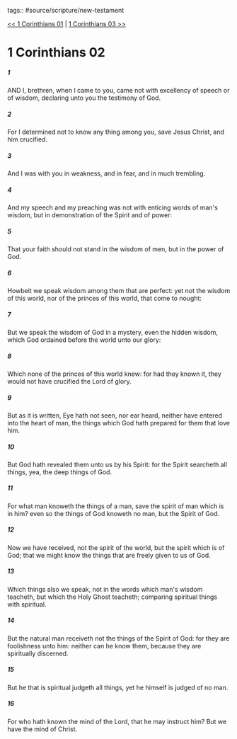 tags:: #source/scripture/new-testament

[<< 1 Corinthians 01](/new-testament/07_1_Corinthians/1_Corinthians_01.md) | [1 Corinthians 03 >>](/new-testament/07_1_Corinthians/1_Corinthians_03.md)

# 1 Corinthians 02

##### 1

AND I, brethren, when I came to you, came not with excellency of speech or of wisdom, declaring unto you the testimony of God.

##### 2

For I determined not to know any thing among you, save Jesus Christ, and him crucified.

##### 3

And I was with you in weakness, and in fear, and in much trembling.

##### 4

And my speech and my preaching was not with enticing words of man's wisdom, but in demonstration of the Spirit and of power:

##### 5

That your faith should not stand in the wisdom of men, but in the power of God.

##### 6

Howbeit we speak wisdom among them that are perfect: yet not the wisdom of this world, nor of the princes of this world, that come to nought:

##### 7

But we speak the wisdom of God in a mystery, even the hidden wisdom, which God ordained before the world unto our glory:

##### 8

Which none of the princes of this world knew: for had they known it, they would not have crucified the Lord of glory.

##### 9

But as it is written, Eye hath not seen, nor ear heard, neither have entered into the heart of man, the things which God hath prepared for them that love him.

##### 10

But God hath revealed them unto us by his Spirit: for the Spirit searcheth all things, yea, the deep things of God.

##### 11

For what man knoweth the things of a man, save the spirit of man which is in him? even so the things of God knoweth no man, but the Spirit of God.

##### 12

Now we have received, not the spirit of the world, but the spirit which is of God; that we might know the things that are freely given to us of God.

##### 13

Which things also we speak, not in the words which man's wisdom teacheth, but which the Holy Ghost teacheth; comparing spiritual things with spiritual.

##### 14

But the natural man receiveth not the things of the Spirit of God: for they are foolishness unto him: neither can he know them, because they are spiritually discerned.

##### 15

But he that is spiritual judgeth all things, yet he himself is judged of no man.

##### 16

For who hath known the mind of the Lord, that he may instruct him? But we have the mind of Christ.
